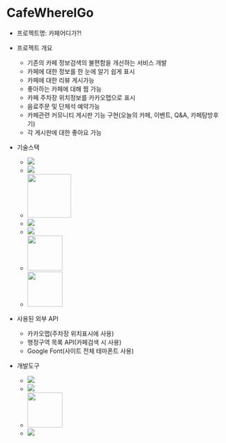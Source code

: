 # CafeWhereIGo
* 프로젝트명: 카페어디가?!
* 프로젝트 개요
  - 기존의 카페 정보검색의 불편함을 개선하는 서비스 개발
  - 카페에 대한 정보를 한 눈에 알기 쉽게 표시
  - 카페에 대한 리뷰 게시가능
  - 좋아하는 카페에 대해 찜 가능
  - 카페 주차장 위치정보를 카카오맵으로 표시
  - 음료주문 및 단체석 예약가능
  - 카페관련 커뮤니티 게시판 기능 구현(오늘의 카페, 이벤트, Q&A, 카페탐방후기)
  - 각 게시판에 대한 좋아요 가능
  
* 기술스택
  - <img src="https://img.shields.io/badge/Spring-6DB33F?style=flat-square&logo=Spring&logoColor=white"/>
  - <img src="https://img.shields.io/badge/MySQL-4479A1?style=flat-square&logo=MySQL&logoColor=white"/>
  - <img width="100px" src="https://user-images.githubusercontent.com/21366358/176229524-7fd3671d-a903-4e43-82f5-93394394b58b.png"/>
  - <img src="https://img.shields.io/badge/JavaScript-F7DF1E?style=flat-square&logo=JavaScript&logoColor=white"/>
  - <img src="https://img.shields.io/badge/jQuery-0769AD?style=flat-square&logo=jQuery&logoColor=white"/>
  - <img width="80px" src="https://user-images.githubusercontent.com/21366358/176232066-2054dded-192f-4e50-8bbc-29cc038b30bf.png"/>
  - <img width="80px" src="https://user-images.githubusercontent.com/21366358/176232720-ea52a7b1-59b9-49e0-9ab6-f795cac5be1e.png"/>
 
* 사용된 외부 API
  - 카카오맵(주차장 위치표시에 사용)
  - 행정구역 목록 API(카페검색 시 사용)
  - Google Font(사이트 전체 테마폰트 사용)

* 개발도구
  - <img src="https://img.shields.io/badge/Eclipse-2C2255?style=flat-square&logo=Eclipse&logoColor=white"/>
  - <img src="https://img.shields.io/badge/Visual Studio Code-007ACC?style=flat-square&logo=Visual Studio Code&logoColor=white"/>
  - <img width="80px" src="https://user-images.githubusercontent.com/21366358/176233284-31078442-5a34-42db-b728-742975404ce8.png"/>
  - <img src="https://img.shields.io/badge/Git-F05032?style=flat-square&logo=Git&logoColor=white"/>

